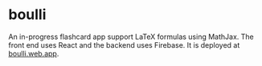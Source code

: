 # boulli

An in-progress flashcard app support LaTeX formulas using MathJax. The front end uses React and the backend uses Firebase. It is deployed at [boulli.web.app](https://boulli.web.app).
